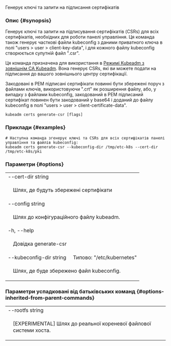 
Генерує ключі та запити на підписання сертифікатів

### Опис {#synopsis}

Генерує ключі та запити на підписування сертифікатів (CSRs) для всіх сертифікатів, необхідних для роботи панелі управління. Ця команда також генерує часткові файли kubeconfig з даними приватного ключа в полі "users &gt; user &gt; client-key-data", і для кожного файлу kubeconfig створюється супутній файл ".csr".

Ця команда призначена для використання в [Режимі Kubeadm з зовнішнім CA Kubeadm](/docs/tasks/administer-cluster/kubeadm/kubeadm-certs/#external-ca-mode). Вона генерує CSRs, які ви можете подати на підписання до вашого зовнішнього центру сертифікації.

Закодовані в PEM підписані сертифікати повинні бути збережені поруч з файлами ключів, використовуючи ".crt" як розширення файлу, або, у випадку з файлами kubeconfig, закодований в PEM підписаний сертифікат повинен бути закодований у base64 і доданий до файлу kubeconfig в полі "users &gt; user &gt; client-certificate-data".

```shell
kubeadm certs generate-csr [flags]
```

### Приклади {#examples}

```shell
# Наступна команда згенерує ключі та CSRs для всіх сертифікатів панелі управління та файлів kubeconfig:
kubeadm certs generate-csr --kubeconfig-dir /tmp/etc-k8s --cert-dir /tmp/etc-k8s/pki
```

### Параметри {#options}

<table style="width: 100%; table-layout: fixed;">
    <colgroup>
        <col span="1" style="width: 10px;" />
        <col span="1" />
    </colgroup>
    <tbody>
        <tr>
            <td colspan="2">--cert-dir string</td>
        </tr>
        <tr>
            <td></td>
            <td style="line-height: 130%; word-wrap: break-word;"><p>Шлях, де будуть збережені сертифікати</p></td>
        </tr>
        <tr>
            <td colspan="2">--config string</td>
        </tr>
        <tr>
            <td></td>
            <td style="line-height: 130%; word-wrap: break-word;"><p>Шлях до конфігураційного файлу kubeadm.</p></td>
        </tr>
        <tr>
            <td colspan="2">-h, --help</td>
        </tr>
        <tr>
            <td></td>
            <td style="line-height: 130%; word-wrap: break-word;"><p>Довідка generate-csr</p></td>
        </tr>
        <tr>
            <td colspan="2">--kubeconfig-dir string&nbsp;&nbsp;&nbsp;&nbsp;&nbsp;Типово: "/etc/kubernetes"</td>
        </tr>
        <tr>
            <td></td>
            <td style="line-height: 130%; word-wrap: break-word;"><p>Шлях, де буде збережено файл kubeconfig.</p></td>
        </tr>
    </tbody>
</table>

### Параметри успадковані від батьківських команд {#options-inherited-from-parent-commands}

<table style="width: 100%; table-layout: fixed;">
    <colgroup>
        <col span="1" style="width: 10px;" />
        <col span="1" />
    </colgroup>
    <tbody>
        <tr>
            <td colspan="2">--rootfs string</td>
        </tr>
        <tr>
            <td></td>
            <td style="line-height: 130%; word-wrap: break-word;"><p>[EXPERIMENTAL] Шлях до реальної кореневої файлової системи хоста.</p></td>
        </tr>
    </tbody>
</table>
